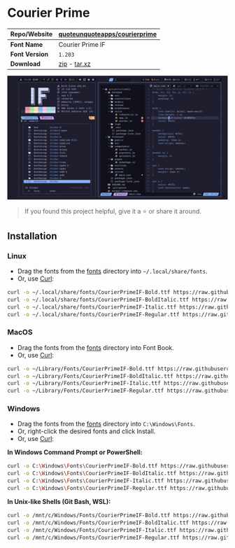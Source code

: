 <!-- SHORTCUT REFERENCE LINKS -->

[zip]: https://github.com/iconicFonts/if/releases/download/v1.1.0/Courier_Prime.zip
[tar]: https://github.com/iconicFonts/if/releases/download/v1.1.0/Courier_Prime.tar.gz
[url]: https://github.com/quoteunquoteapps/courierprime

# Courier Prime

| Repo/Website     | [quoteunquoteapps/courierprime][url] |
| :--------------- | :----------------------------------- |
| **Font Name**    | Courier Prime IF                     |
| **Font Version** | `1.203`                              |
| **Download**     | [zip][zip] - [tar.xz][tar]           |

![Font preview](preview.png)

> If you found this project helpful, give it a :star: or share it around.

## Installation

### Linux

- Drag the fonts from the [fonts](fonts) directory into `~/.local/share/fonts`.
- Or, use [Curl](https://github.com/curl/curl):

```sh
curl -o ~/.local/share/fonts/CourierPrimeIF-Bold.ttf https://raw.githubusercontent.com/iconicFonts/if/main/fonts/patched/Courier_Prime/fonts/CourierPrimeIF-Bold.ttf
curl -o ~/.local/share/fonts/CourierPrimeIF-BoldItalic.ttf https://raw.githubusercontent.com/iconicFonts/if/main/fonts/patched/Courier_Prime/fonts/CourierPrimeIF-BoldItalic.ttf
curl -o ~/.local/share/fonts/CourierPrimeIF-Italic.ttf https://raw.githubusercontent.com/iconicFonts/if/main/fonts/patched/Courier_Prime/fonts/CourierPrimeIF-Italic.ttf
curl -o ~/.local/share/fonts/CourierPrimeIF-Regular.ttf https://raw.githubusercontent.com/iconicFonts/if/main/fonts/patched/Courier_Prime/fonts/CourierPrimeIF-Regular.ttf
```

### MacOS

- Drag the fonts from the [fonts](fonts) directory into Font Book.
- Or, use [Curl](https://github.com/curl/curl):

```sh
curl -o ~/Library/Fonts/CourierPrimeIF-Bold.ttf https://raw.githubusercontent.com/iconicFonts/if/main/fonts/patched/Courier_Prime/fonts/CourierPrimeIF-Bold.ttf
curl -o ~/Library/Fonts/CourierPrimeIF-BoldItalic.ttf https://raw.githubusercontent.com/iconicFonts/if/main/fonts/patched/Courier_Prime/fonts/CourierPrimeIF-BoldItalic.ttf
curl -o ~/Library/Fonts/CourierPrimeIF-Italic.ttf https://raw.githubusercontent.com/iconicFonts/if/main/fonts/patched/Courier_Prime/fonts/CourierPrimeIF-Italic.ttf
curl -o ~/Library/Fonts/CourierPrimeIF-Regular.ttf https://raw.githubusercontent.com/iconicFonts/if/main/fonts/patched/Courier_Prime/fonts/CourierPrimeIF-Regular.ttf
```

### Windows

- Drag the fonts from the [fonts](fonts) directory into `C:\Windows\Fonts`.
- Or, right-click the desired fonts and click Install.
- Or, use [Curl](https://github.com/curl/curl):

**In Windows Command Prompt or PowerShell:**

```sh
curl -o C:\Windows\Fonts\CourierPrimeIF-Bold.ttf https://raw.githubusercontent.com/iconicFonts/if/main/fonts/patched/Courier_Prime/fonts/CourierPrimeIF-Bold.ttf
curl -o C:\Windows\Fonts\CourierPrimeIF-BoldItalic.ttf https://raw.githubusercontent.com/iconicFonts/if/main/fonts/patched/Courier_Prime/fonts/CourierPrimeIF-BoldItalic.ttf
curl -o C:\Windows\Fonts\CourierPrimeIF-Italic.ttf https://raw.githubusercontent.com/iconicFonts/if/main/fonts/patched/Courier_Prime/fonts/CourierPrimeIF-Italic.ttf
curl -o C:\Windows\Fonts\CourierPrimeIF-Regular.ttf https://raw.githubusercontent.com/iconicFonts/if/main/fonts/patched/Courier_Prime/fonts/CourierPrimeIF-Regular.ttf
```

**In Unix-like Shells (Git Bash, WSL):**

```sh
curl -o /mnt/c/Windows/Fonts/CourierPrimeIF-Bold.ttf https://raw.githubusercontent.com/iconicFonts/if/main/fonts/patched/Courier_Prime/fonts/CourierPrimeIF-Bold.ttf
curl -o /mnt/c/Windows/Fonts/CourierPrimeIF-BoldItalic.ttf https://raw.githubusercontent.com/iconicFonts/if/main/fonts/patched/Courier_Prime/fonts/CourierPrimeIF-BoldItalic.ttf
curl -o /mnt/c/Windows/Fonts/CourierPrimeIF-Italic.ttf https://raw.githubusercontent.com/iconicFonts/if/main/fonts/patched/Courier_Prime/fonts/CourierPrimeIF-Italic.ttf
curl -o /mnt/c/Windows/Fonts/CourierPrimeIF-Regular.ttf https://raw.githubusercontent.com/iconicFonts/if/main/fonts/patched/Courier_Prime/fonts/CourierPrimeIF-Regular.ttf
```
